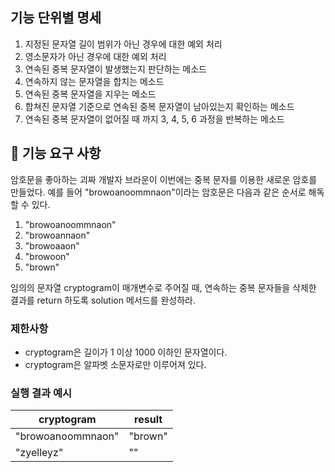 ## 기능 단위별 명세

1. 지정된 문자열 길이 범위가 아닌 경우에 대한 예외 처리
2. 영소문자가 아닌 경우에 대한 예외 처리
3. 연속된 중복 문자열이 발생했는지 판단하는 메소드
4. 연속하지 않는 문자열을 합치는 메소드
5. 연속된 중복 문자열을 지우는 메소드
6. 합쳐진 문자열 기준으로 연속된 중복 문자열이 남아있는지 확인하는 메소드
7. 연속된 중복 문자열이 없어질 때 까지 3, 4, 5, 6 과정을 반복하는 메소드

## 🚀 기능 요구 사항

암호문을 좋아하는 괴짜 개발자 브라운이 이번에는 중복 문자를 이용한 새로운 암호를 만들었다. 예를 들어 "browoanoommnaon"이라는 암호문은 다음과 같은 순서로 해독할 수 있다.

1. "browoanoommnaon"
2. "browoannaon"
3. "browoaaon"
4. "browoon"
5. "brown"

임의의 문자열 cryptogram이 매개변수로 주어질 때, 연속하는 중복 문자들을 삭제한 결과를 return 하도록 solution 메서드를 완성하라.

### 제한사항

- cryptogram은 길이가 1 이상 1000 이하인 문자열이다.
- cryptogram은 알파벳 소문자로만 이루어져 있다.

### 실행 결과 예시

| cryptogram | result |
| --- | --- |
| "browoanoommnaon" | "brown" |
| "zyelleyz" | "" |
